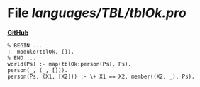 # File _languages/TBL/tblOk.pro_
**[GitHub](https://github.com/softlang/yas/blob/master/languages/TBL/tblOk.pro)**
```
% BEGIN ...
:- module(tblOk, []).
% END ...
world(Ps) :- map(tblOk:person(Ps), Ps).
person(_, (_, [])).
person(Ps, (X1, [X2])) :- \+ X1 == X2, member((X2, _), Ps).
```
